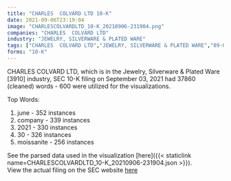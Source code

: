 ```yaml
---
title: "CHARLES  COLVARD LTD 10-K"
date: 2021-09-06T23:19:04
image: "CHARLESCOLVARDLTD_10-K_20210906-231904.png"
companies: "CHARLES  COLVARD LTD"
industry: "JEWELRY, SILVERWARE & PLATED WARE"
tags: ["CHARLES  COLVARD LTD","JEWELRY, SILVERWARE & PLATED WARE","09-03-2021","10-K"]
forms: "10-K"
---
```

CHARLES  COLVARD LTD, which is in the Jewelry, Silverware & Plated Ware [3910] industry, SEC 10-K filing on September 03, 2021 had 37860 (cleaned) words - 600 were utilized for the visualizations.

Top Words:
1. june - 352 instances
2. company - 339 instances
3. 2021 - 330 instances
4. 30 - 326 instances
5. moissanite - 256 instances


See the parsed data used in the visualization [here]({{< staticlink name=CHARLESCOLVARDLTD_10-K_20210906-231904.json >}}).  
View the actual filing on the SEC website [here](https://www.sec.gov/Archives/edgar/data/1015155/0001140361-21-030270.txt)